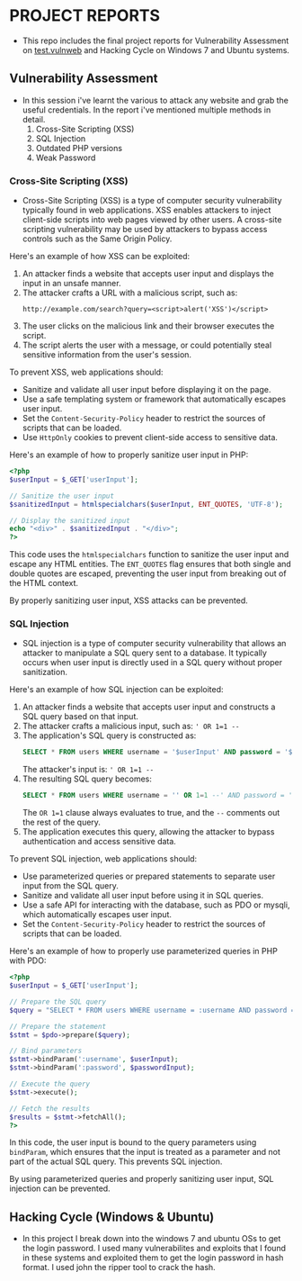 # PROJECT REPORTS
  - This repo includes the final project reports for Vulnerability Assessment on [test.vulnweb](http://test.vulnweb.com) and Hacking Cycle on Windows 7 and Ubuntu systems.
## Vulnerability Assessment
  - In this session i've learnt the various to attack any website and grab the useful credentials. In the report i've mentioned multiple methods in detail.
    1. Cross-Site Scripting (XSS)
    2. SQL Injection
    3. Outdated PHP versions
    4. Weak Password
### Cross-Site Scripting (XSS)
  - Cross-Site Scripting (XSS) is a type of computer security vulnerability typically found in web applications. XSS enables attackers to inject client-side scripts into web pages viewed by other users. A cross-site scripting vulnerability may be used by attackers to bypass access controls such as the Same Origin Policy.

  Here's an example of how XSS can be exploited:
  
  1. An attacker finds a website that accepts user input and displays the input in an unsafe manner.
  2. The attacker crafts a URL with a malicious script, such as:
     ```
     http://example.com/search?query=<script>alert('XSS')</script>
     ```
  3. The user clicks on the malicious link and their browser executes the script.
  4. The script alerts the user with a message, or could potentially steal sensitive information from the user's session.
  
  To prevent XSS, web applications should:
  - Sanitize and validate all user input before displaying it on the page.
  - Use a safe templating system or framework that automatically escapes user input.
  - Set the `Content-Security-Policy` header to restrict the sources of scripts that can be loaded.
  - Use `HttpOnly` cookies to prevent client-side access to sensitive data.
  
  Here's an example of how to properly sanitize user input in PHP:
  
  ```php
  <?php
  $userInput = $_GET['userInput'];
  
  // Sanitize the user input
  $sanitizedInput = htmlspecialchars($userInput, ENT_QUOTES, 'UTF-8');
  
  // Display the sanitized input
  echo "<div>" . $sanitizedInput . "</div>";
  ?>
  ```
  
  This code uses the `htmlspecialchars` function to sanitize the user input and escape any HTML entities. The `ENT_QUOTES` flag ensures that both single and double quotes are escaped, preventing the user input from breaking out of the HTML context.
  
  By properly sanitizing user input, XSS attacks can be prevented.

### SQL Injection
  - SQL injection is a type of computer security vulnerability that allows an attacker to manipulate a SQL query sent to a database. It typically occurs when user input is directly used in a SQL query without proper sanitization.

  Here's an example of how SQL injection can be exploited:
  
  1. An attacker finds a website that accepts user input and constructs a SQL query based on that input.
  2. The attacker crafts a malicious input, such as: `' OR 1=1 --`
  3. The application's SQL query is constructed as:
     ```sql
     SELECT * FROM users WHERE username = '$userInput' AND password = '$passwordInput'
     ```
     The attacker's input is: `' OR 1=1 --`
  4. The resulting SQL query becomes:
     ```sql
     SELECT * FROM users WHERE username = '' OR 1=1 --' AND password = ''
     ```
     The `OR 1=1` clause always evaluates to true, and the `--` comments out the rest of the query.
  5. The application executes this query, allowing the attacker to bypass authentication and access sensitive data.
  
  To prevent SQL injection, web applications should:
  - Use parameterized queries or prepared statements to separate user input from the SQL query.
  - Sanitize and validate all user input before using it in SQL queries.
  - Use a safe API for interacting with the database, such as PDO or mysqli, which automatically escapes user input.
  - Set the `Content-Security-Policy` header to restrict the sources of scripts that can be loaded.
  
  Here's an example of how to properly use parameterized queries in PHP with PDO:
  
  ```php
  <?php
  $userInput = $_GET['userInput'];
  
  // Prepare the SQL query
  $query = "SELECT * FROM users WHERE username = :username AND password = :password";
  
  // Prepare the statement
  $stmt = $pdo->prepare($query);
  
  // Bind parameters
  $stmt->bindParam(':username', $userInput);
  $stmt->bindParam(':password', $passwordInput);
  
  // Execute the query
  $stmt->execute();
  
  // Fetch the results
  $results = $stmt->fetchAll();
  ?>
  ```
  
  In this code, the user input is bound to the query parameters using `bindParam`, which ensures that the input is treated as a parameter and not part of the actual SQL query. This prevents SQL injection.
  
  By using parameterized queries and properly sanitizing user input, SQL injection can be prevented.


## Hacking Cycle (Windows & Ubuntu)
  - In this project I break down into the windows 7 and ubuntu OSs to get the login password. I used many vulnerabilites and exploits that I found in these systems and exploited them to get the login password in hash format. I used john the ripper tool to crack the hash.
